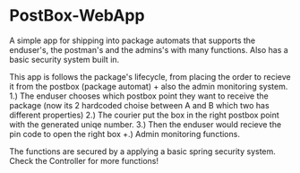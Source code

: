 # PostBox-WebApp
 A simple app for shipping into package automats that supports the enduser's, the postman's and the admins's with many functions. Also has a basic security system built in.

This app is follows the package's lifecycle, from placing the order to recieve it from the postbox (package automat) + also the admin monitoring system.
1.) The enduser chooses which postbox point they want to receive the package (now its 2 hardcoded choise between A and B which two has different properties)
2.) The courier put the box in the right postbox point with the generated uniqe number.
3.) Then the enduser would recieve the pin code to open the right box
+.) Admin monitoring functions.

The functions are secured by a applying a basic spring security system.
Check the Controller for more functions!
